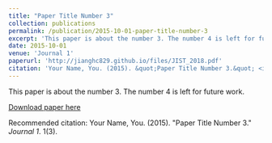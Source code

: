 ```yaml
---
title: "Paper Title Number 3"
collection: publications
permalink: /publication/2015-10-01-paper-title-number-3
excerpt: 'This paper is about the number 3. The number 4 is left for future work.'
date: 2015-10-01
venue: 'Journal 1'
paperurl: 'http://jianghc829.github.io/files/JIST_2018.pdf'
citation: 'Your Name, You. (2015). &quot;Paper Title Number 3.&quot; <i>Journal 1</i>. 1(3).'
---
```

This paper is about the number 3. The number 4 is left for future work.

[Download paper here](http://jianghc829.github.io/files/JIST_2018.pdf)

Recommended citation: Your Name, You. (2015). "Paper Title Number 3." <i>Journal 1</i>. 1(3).